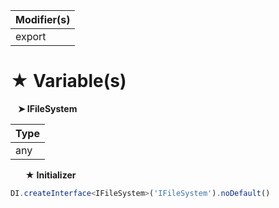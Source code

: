 | Modifier(s)                            |
|----------------------------------------|
| export |

# &#9733; Variable(s)

&nbsp;&nbsp; **&#10148; IFileSystem**

| Type                        |
|-----------------------------|
| any |

&nbsp;&nbsp;&nbsp;&nbsp;&nbsp; **&#9733; Initializer**

```ts
DI.createInterface<IFileSystem>('IFileSystem').noDefault()
```